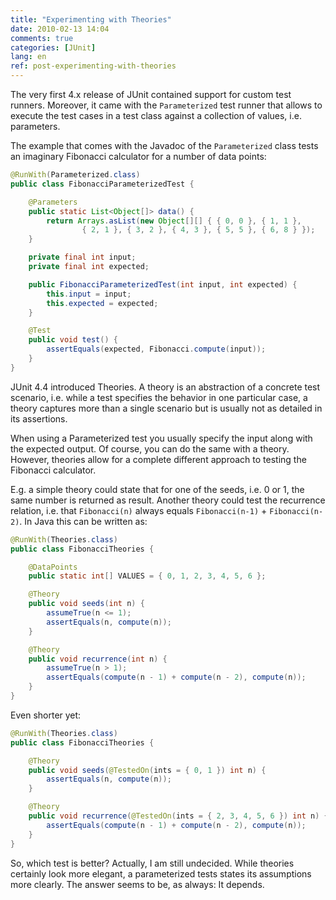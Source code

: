 ```yaml
---
title: "Experimenting with Theories"
date: 2010-02-13 14:04
comments: true
categories: [JUnit]
lang: en
ref: post-experimenting-with-theories
---
```


The very first 4.x release of JUnit contained support for custom test runners. Moreover, it came with the `Parameterized` test runner that allows to execute the test cases in a test class against a collection of values, i.e. parameters.

<!--more-->

The example that comes with the Javadoc of the `Parameterized` class tests an imaginary Fibonacci calculator for a number of data points:

```java
@RunWith(Parameterized.class)
public class FibonacciParameterizedTest {

    @Parameters
    public static List<Object[]> data() {
        return Arrays.asList(new Object[][] { { 0, 0 }, { 1, 1 },
                { 2, 1 }, { 3, 2 }, { 4, 3 }, { 5, 5 }, { 6, 8 } });
    }

    private final int input;
    private final int expected;

    public FibonacciParameterizedTest(int input, int expected) {
        this.input = input;
        this.expected = expected;
    }

    @Test
    public void test() {
        assertEquals(expected, Fibonacci.compute(input));
    }
}
```

JUnit 4.4 introduced Theories. A theory is an abstraction of a concrete test scenario, i.e. while a test specifies the behavior in one particular case, a theory captures more than a single scenario but is usually not as detailed in its assertions.

When using a Parameterized test you usually specify the input along with the expected output. Of course, you can do the same with a theory. However, theories allow for a complete different approach to testing the Fibonacci calculator.

E.g. a simple theory could state that for one of the seeds, i.e. 0 or 1, the same number is returned as result. Another theory could test the recurrence relation, i.e. that `Fibonacci(n)` always equals `Fibonacci(n-1)` + `Fibonacci(n-2)`. In Java this can be written as:

```java
@RunWith(Theories.class)
public class FibonacciTheories {

    @DataPoints
    public static int[] VALUES = { 0, 1, 2, 3, 4, 5, 6 };

    @Theory
    public void seeds(int n) {
        assumeTrue(n <= 1);
        assertEquals(n, compute(n));
    }

    @Theory
    public void recurrence(int n) {
        assumeTrue(n > 1);
        assertEquals(compute(n - 1) + compute(n - 2), compute(n));
    }
}
```

Even shorter yet:

```java
@RunWith(Theories.class)
public class FibonacciTheories {

    @Theory
    public void seeds(@TestedOn(ints = { 0, 1 }) int n) {
        assertEquals(n, compute(n));
    }

    @Theory
    public void recurrence(@TestedOn(ints = { 2, 3, 4, 5, 6 }) int n) {
        assertEquals(compute(n - 1) + compute(n - 2), compute(n));
    }
}
```

So, which test is better? Actually, I am still undecided. While theories certainly look more elegant, a parameterized tests states its assumptions more clearly. The answer seems to be, as always: It depends.

